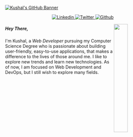 [![Kushal's GitHub Banner](https://github.com/thisiskushal31/thisiskushal31/blob/main/assets/TopBanner.png?raw=true)](https://github.com/thisiskushal31)    

<p align="center">
    <a href="https://www.linkedin.com/in/thisiskushalgupta/">
        <img src="https://img.shields.io/badge/kushal gupta-%230077B5.svg?style=for-the-badge&logo=linkedin&logoColor=white" alt="Linkedin" />
    </a>
    <a href="https://twitter.com/thisis_kushal">
        <img src="https://img.shields.io/badge/-@thisis_kushal-%231DA1F2.svg?style=for-the-badge&logo=Twitter&logoColor=white" alt="Twitter" />
    </a>
    <a href="https://github.com/thisiskushal31/">
        <img src="https://img.shields.io/badge/thisiskushal31-0d1117?style=for-the-badge&logo=github&logoColor=white" alt="Github" />
    </a>
</p> 

<img width="30%" align="right" src="https://github.com/thisiskushal31/thisiskushal31/blob/main/assets/workbench.svg?raw=true">   

<h5>Hey There,</h5>  

I'm Kushal, a *Web Developer* pursuing my Computer Science Degree who is passionate about building user-friendly, easy-to-use applications, that makes a difference to the lives of those around me. I like to explore new trends and learn new technologies. As of now, I am focused on Web Development and DevOps, but I still wish to explore many fields.  
